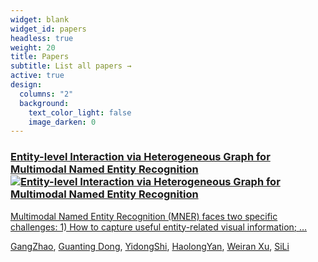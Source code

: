 ```yaml
---
widget: blank
widget_id: papers
headless: true
weight: 20
title: Papers
subtitle: List all papers →
active: true
design:
  columns: "2"
  background:
    text_color_light: false
    image_darken: 0
---
```

<!--StartFragment-->

### [Entity-level Interaction via Heterogeneous Graph for Multimodal Named Entity Recognition](https://pris-nlp.github.io/en/publication/entity-level-interaction-via-heterogeneous-graph-for-multimodal-named-entity-recognition/)[![Entity-level Interaction via Heterogeneous Graph for Multimodal Named Entity Recognition](https://pris-nlp.github.io/en/publication/entity-level-interaction-via-heterogeneous-graph-for-multimodal-named-entity-recognition/featured_hue27cf4cf6f9401112f840449312e262c_124722_150x0_resize_lanczos_3.png)](https://pris-nlp.github.io/en/publication/entity-level-interaction-via-heterogeneous-graph-for-multimodal-named-entity-recognition/)[](https://pris-nlp.github.io/en/publication/entity-level-interaction-via-heterogeneous-graph-for-multimodal-named-entity-recognition/)

<!--EndFragment-->

<!--StartFragment-->

[Multimodal Named Entity Recognition (MNER) faces two specific challenges: 1) How to capture useful entity-related visual information; …](https://pris-nlp.github.io/en/publication/entity-level-interaction-via-heterogeneous-graph-for-multimodal-named-entity-recognition/)

<!--EndFragment-->

<!--StartFragment-->

[GangZhao](https://pris-nlp.github.io/en/author/gangzhao/), [Guanting Dong](https://pris-nlp.github.io/en/author/guanting-dong/), [YidongShi](https://pris-nlp.github.io/en/author/yidongshi/), [HaolongYan](https://pris-nlp.github.io/en/author/haolongyan/), [Weiran Xu](https://pris-nlp.github.io/en/author/weiran-xu/), [SiLi](https://pris-nlp.github.io/en/author/sili/)

<!--EndFragment-->

<!--StartFragment-->

[](https://pris-nlp.github.io/en/publication/entity-level-interaction-via-heterogeneous-graph-for-multimodal-named-entity-recognition/)

<!--EndFragment-->